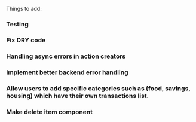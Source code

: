 Things to add:

### Testing

### Fix DRY code

### Handling async errors in action creators

### Implement better backend error handling

### Allow users to add specific categories such as (food, savings, housing) which have their own transactions list.

### Make delete item component
